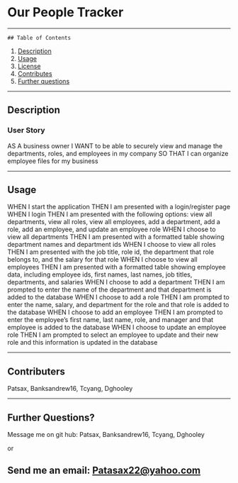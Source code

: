   # Our People Tracker
  ---
    ## Table of Contents

   1. [Description](#description)
   2. [Usage](#usage)
   3. [License](#license)
   4. [Contributes](#contributes)
   5. [Further questions](#questions)
  

   ---
   ## Description


   ### User Story
    
   AS A business owner 
   I WANT to be able to securely view and manage the departments, roles, and employees in my company 
   SO THAT I can organize employee files for my business

  
   


   ---
   ## Usage


   WHEN I start the application
   THEN I am presented with a login/register page
   WHEN I login
   THEN I am presented with the following options: view all departments, view all roles, view all employees, add a department, add a role, add an employee, and update an employee role
   WHEN I choose to view all departments
   THEN I am presented with a formatted table showing department names and department ids
   WHEN I choose to view all roles
   THEN I am presented with the job title, role id, the department that role belongs to, and the salary for that role
   WHEN I choose to view all employees
   THEN I am presented with a formatted table showing employee data, including employee ids, first names, last names, job titles, departments, and salaries
   WHEN I choose to add a department
   THEN I am prompted to enter the name of the department and that department is added to the database
   WHEN I choose to add a role
   THEN I am prompted to enter the name, salary, and department for the role and that role is added to the database
   WHEN I choose to add an employee
   THEN I am prompted to enter the employee’s first name, last name, role, and manager and that employee is added to the database
   WHEN I choose to update an employee role
   THEN I am prompted to select an employee to update and their new role and this information is updated in the database
   
 
    
   ---
   
   ## Contributers
   

 
   Patsax, Banksandrew16, Tcyang, Dghooley
  
  

   ---
   ## Further Questions?
    
   Message me on git hub: Patsax, Banksandrew16, Tcyang, Dghooley

   or

   Send me an email: Patasax22@yahoo.com
   ---

